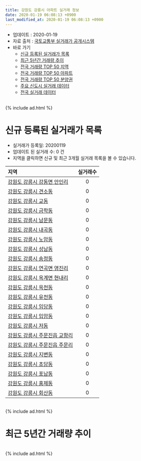 ```yaml
---
title: 강원도 강릉시 아파트 실거래 정보
date: 2020-01-19 06:08:13 +0900
last_modified_at: 2020-01-19 06:08:13 +0900
---
```


* 업데이트 : 2020-01-19
* 자료 출처 : [국토교통부 실거래가 공개시스템](http://rt.molit.go.kr)
* 바로 가기
    * [신규 등록된 실거래가 목록](#신규-등록된-실거래가-목록)
    * [최근 5년간 거래량 추이](#최근-5년간-거래량-추이)
    * [전국 거래량 TOP 50 지역](https://apt-info.github.io/apt-trade-info/최근-3개월-전국에서-가장-거래가-많이-발생한-지역)
    * [전국 거래량 TOP 50 아파트](https://apt-info.github.io/apt-trade-info/최근-3개월-전국에서-가장-거래가-많이-발생한-아파트)
    * [전국 거래량 TOP 50 분양권](https://apt-info.github.io/apt-trade-info/최근-3개월-전국에서-가장-거래가-많이-발생한-분양권)
    * [주요 신도시 실거래 데이터](https://apt-info.github.io/apt-trade-info/주요-신도시)
    * [전국 실거래 데이터](https://apt-info.github.io/apt-trade-info/전국)

<br>
{% include ad.html %}
<br>

# 신규 등록된 실거래가 목록
* 실거래가 등록일: 20200119
* 업데이트 된 실거래 수: 0 건
* 지역을 클릭하면 신규 및 최근 3개월 실거래 목록을 볼 수 있습니다.


|지역|실거래수|
|:---|:---:|
|[강원도 강릉시 강동면 안인리](https://apt-info.github.io/apt-trade-info/강원도-강릉시-강동면-안인리)|0|
|[강원도 강릉시 견소동](https://apt-info.github.io/apt-trade-info/강원도-강릉시-견소동)|0|
|[강원도 강릉시 교동](https://apt-info.github.io/apt-trade-info/강원도-강릉시-교동)|0|
|[강원도 강릉시 금학동](https://apt-info.github.io/apt-trade-info/강원도-강릉시-금학동)|0|
|[강원도 강릉시 남문동](https://apt-info.github.io/apt-trade-info/강원도-강릉시-남문동)|0|
|[강원도 강릉시 내곡동](https://apt-info.github.io/apt-trade-info/강원도-강릉시-내곡동)|0|
|[강원도 강릉시 노암동](https://apt-info.github.io/apt-trade-info/강원도-강릉시-노암동)|0|
|[강원도 강릉시 성남동](https://apt-info.github.io/apt-trade-info/강원도-강릉시-성남동)|0|
|[강원도 강릉시 송정동](https://apt-info.github.io/apt-trade-info/강원도-강릉시-송정동)|0|
|[강원도 강릉시 연곡면 영진리](https://apt-info.github.io/apt-trade-info/강원도-강릉시-연곡면-영진리)|0|
|[강원도 강릉시 옥계면 현내리](https://apt-info.github.io/apt-trade-info/강원도-강릉시-옥계면-현내리)|0|
|[강원도 강릉시 옥천동](https://apt-info.github.io/apt-trade-info/강원도-강릉시-옥천동)|0|
|[강원도 강릉시 유천동](https://apt-info.github.io/apt-trade-info/강원도-강릉시-유천동)|0|
|[강원도 강릉시 임당동](https://apt-info.github.io/apt-trade-info/강원도-강릉시-임당동)|0|
|[강원도 강릉시 입암동](https://apt-info.github.io/apt-trade-info/강원도-강릉시-입암동)|0|
|[강원도 강릉시 저동](https://apt-info.github.io/apt-trade-info/강원도-강릉시-저동)|0|
|[강원도 강릉시 주문진읍 교항리](https://apt-info.github.io/apt-trade-info/강원도-강릉시-주문진읍-교항리)|0|
|[강원도 강릉시 주문진읍 주문리](https://apt-info.github.io/apt-trade-info/강원도-강릉시-주문진읍-주문리)|0|
|[강원도 강릉시 지변동](https://apt-info.github.io/apt-trade-info/강원도-강릉시-지변동)|0|
|[강원도 강릉시 초당동](https://apt-info.github.io/apt-trade-info/강원도-강릉시-초당동)|0|
|[강원도 강릉시 포남동](https://apt-info.github.io/apt-trade-info/강원도-강릉시-포남동)|0|
|[강원도 강릉시 홍제동](https://apt-info.github.io/apt-trade-info/강원도-강릉시-홍제동)|0|
|[강원도 강릉시 회산동](https://apt-info.github.io/apt-trade-info/강원도-강릉시-회산동)|0|


<br>
{% include ad.html %}
<br>

# 최근 5년간 거래량 추이


<div style="width:100%;">
    <canvas id="deal_progress" height="200"></canvas>
</div>

<script>
new Chart(document.getElementById("deal_progress"), {
    type: 'line',
    data: {
        labels: ['201501','201502','201503','201504','201505','201506','201507','201508','201509','201510','201511','201512','201601','201602','201603','201604','201605','201606','201607','201608','201609','201610','201611','201612','201701','201702','201703','201704','201705','201706','201707','201708','201709','201710','201711','201712','201801','201802','201803','201804','201805','201806','201807','201808','201809','201810','201811','201812','201901','201902','201903','201904','201905','201906','201907','201908','201909','201910','201911','201912','202001'],
        datasets: [{
            label: '매매',
            pointRadius: 1,
            data: [205, 230, 268, 264, 199, 200, 240, 215, 219, 223, 195, 204, 221, 203, 274, 209, 217, 168, 233, 199, 184, 295, 200, 180, 164, 267, 291, 261, 246, 263, 261, 190, 214, 146, 248, 151, 246, 166, 302, 231, 207, 222, 238, 257, 215, 253, 216, 163, 264, 208, 243, 231, 197, 271, 263, 217, 221, 292, 297, 296, 95],
            borderColor: "rgba(255, 201, 14, 1)",
            backgroundColor: "rgba(255, 201, 14, 0.5)",
            fill: false,
            lineTension: 0
        },{
            label: '전월세',
            pointRadius: 1,
            data: [279, 232, 259, 187, 168, 154, 145, 174, 157, 248, 189, 180, 212, 259, 208, 206, 199, 188, 203, 182, 183, 230, 231, 186, 228, 241, 230, 210, 174, 161, 204, 196, 197, 179, 183, 163, 199, 233, 247, 188, 171, 175, 178, 193, 188, 391, 294, 332, 273, 281, 263, 223, 195, 159, 206, 176, 177, 210, 171, 176, 53],
            borderColor: "rgba(0, 141, 185, 1)",
            backgroundColor: "rgba(0, 141, 185, 0.5)",
            fill: false,
            lineTension: 0
        }
        ]
    },
    options: {
        responsive: true,
        title: {
            display: false
        },
        tooltips: {
            mode: 'index',
            intersect: false
        },
        hover: {
            mode: 'nearest',
            intersect: true
        },
        scales: {
            xAxes: [{
                display: true,
                scaleLabel: {
                    display: true,
                    labelString: '년/월'
                }
            }],
            yAxes: [{
                display: true,
                ticks: {
                    suggestedMin: 0,
                },
                scaleLabel: {
                    display: true,
                    labelString: '실거래 수'
                }
            }]
        }
    }
});

</script>


<br>
{% include ad.html %}
<br>


